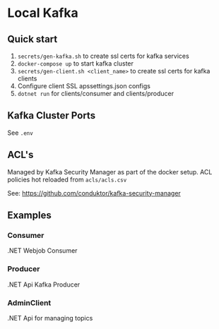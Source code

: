 # Local Kafka

## Quick start
1. `secrets/gen-kafka.sh` to create ssl certs for kafka services
2. `docker-compose up` to start kafka cluster
3. `secrets/gen-client.sh <client_name>` to create ssl certs for kafka clients
4. Configure client SSL apssettings.json configs
5. `dotnet run` for clients/consumer and clients/producer

## Kafka Cluster Ports
See `.env`

## ACL's
Managed by Kafka Security Manager as part of the docker setup. ACL policies hot reloaded from `acls/acls.csv`

See: https://github.com/conduktor/kafka-security-manager

## Examples
### Consumer
.NET Webjob Consumer

### Producer
.NET Api Kafka Producer

### AdminClient
.NET Api for managing topics